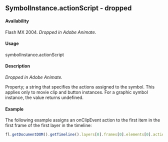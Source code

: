## SymbolInstance.actionScript - dropped

#### Availability

Flash MX 2004. *Dropped in Adobe Animate*.

#### Usage

symbolInstance.actionScript

#### Description

*Dropped in Adobe Animate.*

Property; a string that specifies the actions assigned to the symbol. This applies only to movie clip and button instances. For a graphic symbol instance, the value returns undefined.

#### Example

The following example assigns an onClipEvent action to the first item in the first frame of the first layer in the timeline:

```javascript
fl.getDocumentDOM().getTimeline().layers[0].frames[0].elements[0].actionScript = "onClipEvent(enterFrame) {trace('movie clip enterFrame');}";
```
